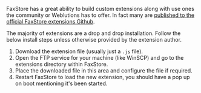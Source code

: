 FaxStore has a great ability to build custom extensions along with use ones the community or Weblutions has to offer. In fact many are [published to the official FaxStore extensions Github](https://github.com/FAXES/faxstore-extensions).

The majority of extensions are a drop and drop installation. Follow the below install steps unless otherwise provided by the extension author.

1. Download the extension file (usually just a `.js` file).
2. Open the FTP service for your machine (like WinSCP) and go to the extensions directory within FaxStore.
3. Place the downloaded file in this area and configure the file if required.
4. Restart FaxStore to load the new extension, you should have a pop up on boot mentioning it's been started.
